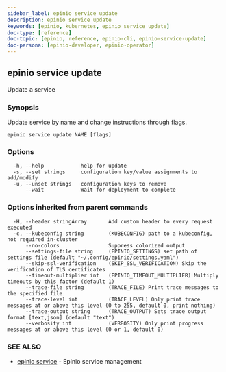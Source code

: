 ```yaml
---
sidebar_label: epinio service update
description: epinio service update
keywords: [epinio, kubernetes, epinio service update]
doc-type: [reference]
doc-topic: [epinio, reference, epinio-cli, epinio-service-update]
doc-persona: [epinio-developer, epinio-operator]
---
```

## epinio service update

Update a service

### Synopsis

Update service by name and change instructions through flags.

```
epinio service update NAME [flags]
```

### Options

```
  -h, --help            help for update
  -s, --set strings     configuration key/value assignments to add/modify
  -u, --unset strings   configuration keys to remove
      --wait            Wait for deployment to complete
```

### Options inherited from parent commands

```
  -H, --header stringArray       Add custom header to every request executed
  -c, --kubeconfig string        (KUBECONFIG) path to a kubeconfig, not required in-cluster
      --no-colors                Suppress colorized output
      --settings-file string     (EPINIO_SETTINGS) set path of settings file (default "~/.config/epinio/settings.yaml")
      --skip-ssl-verification    (SKIP_SSL_VERIFICATION) Skip the verification of TLS certificates
      --timeout-multiplier int   (EPINIO_TIMEOUT_MULTIPLIER) Multiply timeouts by this factor (default 1)
      --trace-file string        (TRACE_FILE) Print trace messages to the specified file
      --trace-level int          (TRACE_LEVEL) Only print trace messages at or above this level (0 to 255, default 0, print nothing)
      --trace-output string      (TRACE_OUTPUT) Sets trace output format [text,json] (default "text")
      --verbosity int            (VERBOSITY) Only print progress messages at or above this level (0 or 1, default 0)
```

### SEE ALSO

* [epinio service](./epinio_service.md)	 - Epinio service management


